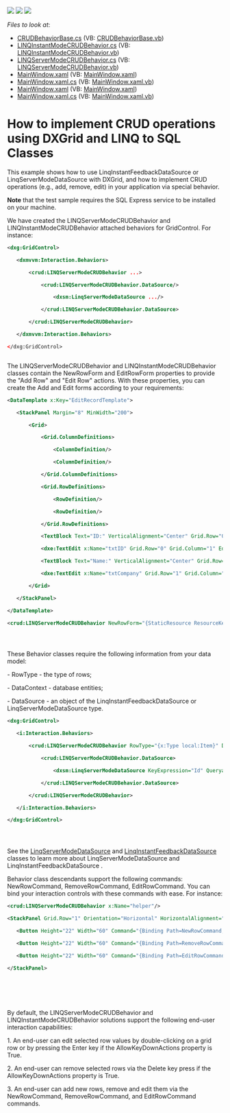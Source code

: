 <!-- default badges list -->
![](https://img.shields.io/endpoint?url=https://codecentral.devexpress.com/api/v1/VersionRange/128651102/13.1.4%2B)
[![](https://img.shields.io/badge/Open_in_DevExpress_Support_Center-FF7200?style=flat-square&logo=DevExpress&logoColor=white)](https://supportcenter.devexpress.com/ticket/details/E3864)
[![](https://img.shields.io/badge/📖_How_to_use_DevExpress_Examples-e9f6fc?style=flat-square)](https://docs.devexpress.com/GeneralInformation/403183)
<!-- default badges end -->
<!-- default file list -->
*Files to look at*:

* [CRUDBehaviorBase.cs](./CS/CRUDBehavior/CRUDBehaviorBase.cs) (VB: [CRUDBehaviorBase.vb](./VB/CRUDBehavior/CRUDBehaviorBase.vb))
* [LINQInstantModeCRUDBehavior.cs](./CS/CRUDBehavior/LINQInstantModeCRUDBehavior.cs) (VB: [LINQInstantModeCRUDBehavior.vb](./VB/CRUDBehavior/LINQInstantModeCRUDBehavior.vb))
* [LINQServerModeCRUDBehavior.cs](./CS/CRUDBehavior/LINQServerModeCRUDBehavior.cs) (VB: [LINQServerModeCRUDBehavior.vb](./VB/CRUDBehavior/LINQServerModeCRUDBehavior.vb))
* [MainWindow.xaml](./CS/LINQInstant/MainWindow.xaml) (VB: [MainWindow.xaml](./VB/LINQInstant/MainWindow.xaml))
* [MainWindow.xaml.cs](./CS/LINQInstant/MainWindow.xaml.cs) (VB: [MainWindow.xaml.vb](./VB/LINQInstant/MainWindow.xaml.vb))
* [MainWindow.xaml](./CS/LINQServer/MainWindow.xaml) (VB: [MainWindow.xaml](./VB/LINQServer/MainWindow.xaml))
* [MainWindow.xaml.cs](./CS/LINQServer/MainWindow.xaml.cs) (VB: [MainWindow.xaml.vb](./VB/LINQServer/MainWindow.xaml.vb))
<!-- default file list end -->
# How to implement CRUD operations using DXGrid and LINQ to SQL Classes


<p>This example shows how to use LinqInstantFeedbackDataSource or LinqServerModeDataSource with DXGrid, and how to implement CRUD operations (e.g., add, remove, edit) in your application via special behavior.</p><p><strong>Note</strong> that the test sample requires the SQL Express service to be installed on your machine.</p><p>We have created the LINQServerModeCRUDBehavior and LINQInstantModeCRUDBehavior attached behaviors for GridControl. For instance: </p>

```xml
<dxg:GridControl>

   <dxmvvm:Interaction.Behaviors>

       <crud:LINQServerModeCRUDBehavior ...>

           <crud:LINQServerModeCRUDBehavior.DataSource/>

               <dxsm:LinqServerModeDataSource .../>

           </crud:LINQServerModeCRUDBehavior.DataSource>

       </crud:LINQServerModeCRUDBehavior>

   </dxmvvm:Interaction.Behaviors>

</dxg:GridControl>



```

<p>The LINQServerModeCRUDBehavior and LINQInstantModeCRUDBehavior classes contain the NewRowForm and EditRowForm properties to provide the "Add Row" and "Edit Row" actions. With these properties, you can create the Add and Edit forms according to your requirements:</p>

```xml
<DataTemplate x:Key="EditRecordTemplate">

   <StackPanel Margin="8" MinWidth="200">

       <Grid>

           <Grid.ColumnDefinitions>

               <ColumnDefinition/>

               <ColumnDefinition/>

           </Grid.ColumnDefinitions>

           <Grid.RowDefinitions>

               <RowDefinition/>

               <RowDefinition/>

           </Grid.RowDefinitions>

           <TextBlock Text="ID:" VerticalAlignment="Center" Grid.Row="0" Grid.Column="0" Margin="0,0,6,4" />

           <dxe:TextEdit x:Name="txtID" Grid.Row="0" Grid.Column="1" EditValue="{Binding Path=Id, Mode=TwoWay}" Margin="0,0,0,4" />

           <TextBlock Text="Name:" VerticalAlignment="Center" Grid.Row="1" Grid.Column="0" Margin="0,0,6,4" />

           <dxe:TextEdit x:Name="txtCompany" Grid.Row="1" Grid.Column="1" EditValue="{Binding Path=Name, Mode=TwoWay}" Margin="0,0,0,4" />

       </Grid>

   </StackPanel>

</DataTemplate>

<crud:LINQServerModeCRUDBehavior NewRowForm="{StaticResource ResourceKey=EditRecordTemplate}" EditRowForm="{StaticResource ResourceKey=EditRecordTemplate}"/> 





```

<p>These Behavior classes require the following information from your data model:</p><p>- RowType - the type of rows;</p><p>- DataContext - database entities;</p><p>- DataSource - an object of the LinqInstantFeedbackDataSource or LinqServerModeDataSource type.</p>

```xml
<dxg:GridControl>

   <i:Interaction.Behaviors>

       <crud:LINQServerModeCRUDBehavior RowType="{x:Type local:Item}" DataContext="{Binding Source={StaticResource DataClassesDataContext}}">

           <crud:LINQServerModeCRUDBehavior.DataSource>

               <dxsm:LinqServerModeDataSource KeyExpression="Id" QueryableSource="{Binding Items, Source={StaticResource DataClassesDataContext}}"/>

           </crud:LINQServerModeCRUDBehavior.DataSource>

       </crud:LINQServerModeCRUDBehavior>

   </i:Interaction.Behaviors>

</dxg:GridControl> 





```

<p>See the <a href="http://documentation.devexpress.com/#WPF/clsDevExpressXpfCoreServerModeLinqServerModeDataSourcetopic"><u>LinqServerModeDataSource</u></a> and <a href="http://documentation.devexpress.com/#WPF/clsDevExpressXpfCoreServerModeLinqInstantFeedbackDataSourcetopic"><u>LinqInstantFeedbackDataSource</u></a> classes to learn more about LinqServerModeDataSource and LinqInstantFeedbackDataSource .</p><p>Behavior class descendants support the following commands: NewRowCommand, RemoveRowCommand, EditRowCommand. You can bind your interaction controls with these commands with ease. For instance:</p>

```xml
<crud:LINQServerModeCRUDBehavior x:Name="helper"/>

<StackPanel Grid.Row="1" Orientation="Horizontal" HorizontalAlignment="Center">

   <Button Height="22" Width="60" Command="{Binding Path=NewRowCommand, ElementName=helper}">Add</Button>

   <Button Height="22" Width="60" Command="{Binding Path=RemoveRowCommand, ElementName=helper}" Margin="6,0,6,0">Remove</Button>

   <Button Height="22" Width="60" Command="{Binding Path=EditRowCommand, ElementName=helper}">Edit</Button>

</StackPanel>





```

<p>                    </p><p>By default, the LINQServerModeCRUDBehavior and LINQInstantModeCRUDBehavior solutions support the following end-user interaction capabilities:</p><p>1. An end-user can edit selected row values by double-clicking on a grid row or by pressing the Enter key if the AllowKeyDownActions property is True.</p><p>2. An end-user can remove selected rows via the Delete key press if the AllowKeyDownActions property is True.</p><p>3. An end-user can add new rows, remove and edit them via the NewRowCommand, RemoveRowCommand, and EditRowCommand commands.</p>

<br/>


